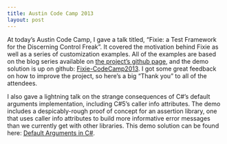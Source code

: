 ```yaml
---
title: Austin Code Camp 2013
layout: post
---
```

At today&#8217;s Austin Code Camp, I gave a talk titled, &#8220;Fixie: a Test Framework for the Discerning Control Freak&#8221;. It covered the motivation behind Fixie as well as a series of customization examples. All of the examples are based on the blog series available on [the project&#8217;s github page](https://plioi.github.io/fixie), and the demo solution is up on github: [Fixie-CodeCamp2013](https://github.com/plioi/presentations/tree/master/Fixie-CodeCamp2013). I got some great feedback on how to improve the project, so here&#8217;s a big &#8220;Thank you&#8221; to all of the attendees.

I also gave a lightning talk on the strange consequences of C#&#8217;s default arguments implementation, including C#5&#8217;s caller info attributes. The demo includes a despicably-rough proof of concept for an assertion library, one that uses caller info attributes to build more informative error messages than we currently get with other libraries. This demo solution can be found here: [Default Arguments in C#](https://github.com/plioi/presentations/tree/master/DefaultArgumentsInCSharp).